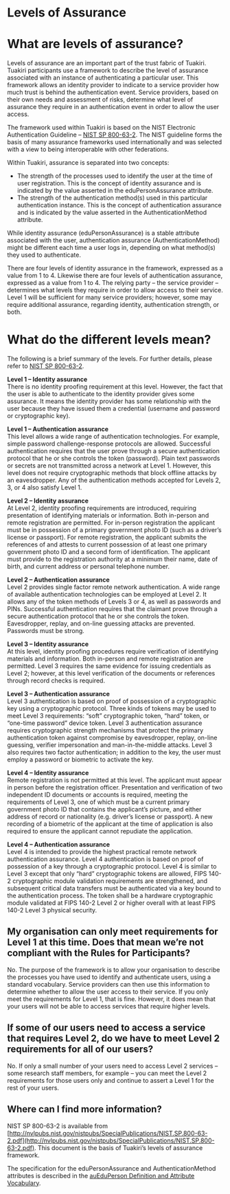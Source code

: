 # Levels of Assurance

# What are levels of assurance?

Levels of assurance are an important part of the trust fabric of Tuakiri. Tuakiri participants use a framework to describe the level of assurance associated with an instance of authenticating a particular user. This framework allows an identity provider to indicate to a service provider how much trust is behind the authentication event. Service providers, based on their own needs and assessment of risks, determine what level of assurance they require in an authentication event in order to allow the user access.

The framework used within Tuakiri is based on the NIST Electronic Authentication Guideline – [NIST SP 800-63-2](http://nvlpubs.nist.gov/nistpubs/SpecialPublications/NIST.SP.800-63-2.pdf). The NIST guideline forms the basis of many assurance frameworks used internationally and was selected with a view to being interoperable with other federations.

Within Tuakiri, assurance is separated into two concepts:

*   The strength of the processes used to identify the user at the time of user registration. This is the concept of identity assurance and is indicated by the value asserted in the eduPersonAssurance attribute.
*   The strength of the authentication method(s) used in this particular authentication instance. This is the concept of authentication assurance and is indicated by the value asserted in the AuthenticationMethod attribute.

While identity assurance (eduPersonAssurance) is a stable attribute associated with the user, authentication assurance (AuthenticationMethod) might be different each time a user logs in, depending on what method(s) they used to authenticate.

There are four levels of identity assurance in the framework, expressed as a value from 1 to 4. Likewise there are four levels of authentication assurance, expressed as a value from 1 to 4. The relying party – the service provider – determines what levels they require in order to allow access to their service. Level 1 will be sufficient for many service providers; however, some may require additional assurance, regarding identity, authentication strength, or both.

# What do the different levels mean?

The following is a brief summary of the levels. For further details, please refer to [NIST SP 800-63-2](http://nvlpubs.nist.gov/nistpubs/SpecialPublications/NIST.SP.800-63-2.pdf).

**Level 1 – Identity assurance**  
There is no identity proofing requirement at this level. However, the fact that the user is able to authenticate to the identity provider gives some assurance. It means the identity provider has some relationship with the user because they have issued them a credential (username and password or cryptographic key).

**Level 1 – Authentication assurance**  
This level allows a wide range of authentication technologies. For example, simple password challenge-response protocols are allowed. Successful authentication requires that the user prove through a secure authentication protocol that he or she controls the token (password). Plain text passwords or secrets are not transmitted across a network at Level 1. However, this level does not require cryptographic methods that block offline attacks by an eavesdropper. Any of the authentication methods accepted for Levels 2, 3, or 4 also satisfy Level 1.

**Level 2 – Identity assurance**  
At Level 2, identity proofing requirements are introduced, requiring presentation of identifying materials or information. Both in-person and remote registration are permitted. For in-person registration the applicant must be in possession of a primary government photo ID (such as a driver’s license or passport). For remote registration, the applicant submits the references of and attests to current possession of at least one primary government photo ID and a second form of identification. The applicant must provide to the registration authority at a minimum their name, date of birth, and current address or personal telephone number.

**Level 2 – Authentication assurance**  
Level 2 provides single factor remote network authentication. A wide range of available authentication technologies can be employed at Level 2. It allows any of the token methods of Levels 3 or 4, as well as passwords and PINs. Successful authentication requires that the claimant prove through a secure authentication protocol that he or she controls the token. Eavesdropper, replay, and on-line guessing attacks are prevented. Passwords must be strong.

**Level 3 – Identity assurance**  
At this level, identity proofing procedures require verification of identifying materials and information. Both in-person and remote registration are permitted. Level 3 requires the same evidence for issuing credentials as Level 2; however, at this level verification of the documents or references through record checks is required.

**Level 3 – Authentication assurance**  
Level 3 authentication is based on proof of possession of a cryptographic key using a cryptographic protocol. Three kinds of tokens may be used to meet Level 3 requirements: “soft” cryptographic token, “hard” token, or “one-time password” device token. Level 3 authentication assurance requires cryptographic strength mechanisms that protect the primary authentication token against compromise by eavesdropper, replay, on-line guessing, verifier impersonation and man-in-the-middle attacks. Level 3 also requires two factor authentication; in addition to the key, the user must employ a password or biometric to activate the key.

**Level 4 – Identity assurance**  
Remote registration is not permitted at this level. The applicant must appear in person before the registration officer. Presentation and verification of two independent ID documents or accounts is required, meeting the requirements of Level 3, one of which must be a current primary government photo ID that contains the applicant’s picture, and either address of record or nationality (e.g. driver’s license or passport). A new recording of a biometric of the applicant at the time of application is also required to ensure the applicant cannot repudiate the application.

**Level 4 – Authentication assurance**  
Level 4 is intended to provide the highest practical remote network authentication assurance. Level 4 authentication is based on proof of possession of a key through a cryptographic protocol. Level 4 is similar to Level 3 except that only “hard” cryptographic tokens are allowed, FIPS 140-2 cryptographic module validation requirements are strengthened, and subsequent critical data transfers must be authenticated via a key bound to the authentication process. The token shall be a hardware cryptographic module validated at FIPS 140-2 Level 2 or higher overall with at least FIPS 140-2 Level 3 physical security.

## My organisation can only meet requirements for Level 1 at this time. Does that mean we’re not compliant with the Rules for Participants?

No. The purpose of the framework is to allow your organisation to describe the processes you have used to identify and authenticate users, using a standard vocabulary. Service providers can then use this information to determine whether to allow the user access to their service. If you only meet the requirements for Level 1, that is fine. However, it does mean that your users will not be able to access services that require higher levels.

## If some of our users need to access a service that requires Level 2, do we have to meet Level 2 requirements for all of our users?

No. If only a small number of your users need to access Level 2 services – some research staff members, for example – you can meet the Level 2 requirements for those users only and continue to assert a Level 1 for the rest of your users.

## Where can I find more information?

NIST SP 800-63-2 is available from [http://nvlpubs.nist.gov/nistpubs/SpecialPublications/NIST.SP.800-63-2.pdf](http://nvlpubs.nist.gov/nistpubs/SpecialPublications/NIST.SP.800-63-2.pdf). This document is the basis of Tuakiri’s levels of assurance framework.

The specification for the eduPersonAssurance and AuthenticationMethod attributes is described in the [auEduPerson Definition and Attribute Vocabulary](http://www.aaf.edu.au/wp-content/uploads/2012/05/auEduPerson_attribute_vocabulary_v02-1-0.pdf).